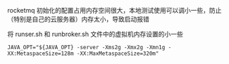 rocketmq 初始化的配置占用内存空间很大，本地测试使用可以调小一些，防止（特别是自己的云服务器）内存太小，导致启动报错 
 
将 runser.sh 和 runbroker.sh 文件中的虚拟机内存设置的小一些

```
JAVA_OPT="${JAVA_OPT} -server -Xms2g -Xmx2g -Xmn1g -XX:MetaspaceSize=128m -XX:MaxMetaspaceSize=320m"
```